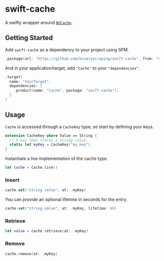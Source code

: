 # swift-cache

A swifty wrapper around [`NSCache`](https://developer.apple.com/documentation/foundation/nscache).


## Getting Started

Add `swift-cache` as a dependency to your project using SPM.

```swift
.package(url: "https://github.com/binaryscraping/swift-cache", from: "0.1.0"),
```

And in your application/target, add `"Cache"` to your `"dependencies"`.

```swift
.target(
  name: "YourTarget",
  dependencies: [
    .product(name: "Cache", package: "swift-cache"),
  ]
)
```

## Usage

`Cache` is accessed through a `CacheKey` type, so start by defining your keys.

```swift
extension CacheKey where Value == String {
  // A key that stores a string value.
  static let myKey = CacheKey("my_key")
}

```

Instantiate a live implementation of the cache type.

```swift
let cache = Cache.live()
```

### Insert

```swift
cache.set("string value", at: .myKey)
```

You can provide an optional lifetime in seconds for the entry.

```swift
cache.set("string value", at: .myKey, lifetime: 60)
```

### Retrieve

```swift
let value = cache.retrieve(at: .myKey)
```

### Remove
```swift
cache.remove(at: .myKey)
```
